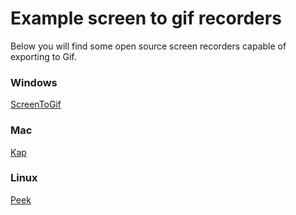 # Example screen to gif recorders 

Below you will find some open source screen recorders capable of exporting to Gif.

### Windows

[ScreenToGif](https://www.screentogif.com/)

### Mac

[Kap](https://getkap.co/)

### Linux 

[Peek](https://github.com/phw/peek#official-distribution-packages)